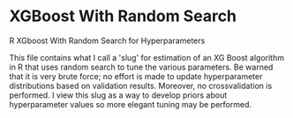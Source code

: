 # XGBoost With Random Search
R XGboost With Random Search for Hyperparameters

This file contains what I call a 'slug' for estimation of an XG Boost algorithm in R that uses random search to tune the various parameters. Be warned that it is very brute force; no effort is made to update hyperparameter distributions based on validation results. Moreover, no crossvalidation is performed. I view this slug as a way to develop priors about hyperparameter values so more elegant tuning may be performed. 

